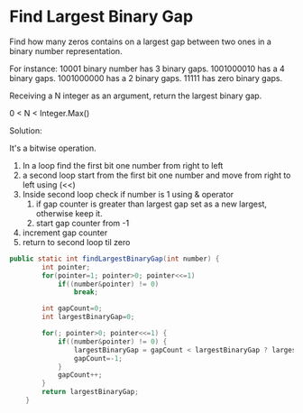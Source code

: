 # Find Largest Binary Gap

Find how many zeros contains on a largest gap between two ones in a binary number representation. 

For instance: 
10001 binary number has 3 binary gaps. 
1001000010 has a 4 binary gaps.
1001000000 has a 2 binary gaps.
11111 has zero binary gaps.

Receiving a N integer as an argument, return the largest binary gap.

0 < N < Integer.Max()

Solution:

It's a bitwise operation.

1. In a loop find the first bit one number from right to left
2. a second loop start from the first bit one number and move from right to left using (<<)
3. Inside second loop check if number is 1 using & operator
   1. if gap counter is greater than largest gap set as a new largest, otherwise keep it.
   2. start gap counter from -1
4. increment gap counter
5. return to second loop til zero

```java
public static int findLargestBinaryGap(int number) {
        int pointer;
        for(pointer=1; pointer>0; pointer<<=1)
            if((number&pointer) != 0)
                break;

        int gapCount=0;
        int largestBinaryGap=0;

        for(; pointer>0; pointer<<=1) {
            if((number&pointer) != 0) {
                largestBinaryGap = gapCount < largestBinaryGap ? largestBinaryGap : gapCount;
                gapCount=-1;
            }
            gapCount++;
        }
        return largestBinaryGap;
    }
```